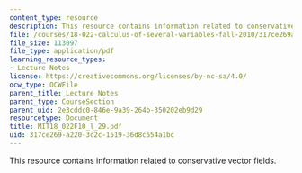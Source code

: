 ```yaml
---
content_type: resource
description: This resource contains information related to conservative vector fields.
file: /courses/18-022-calculus-of-several-variables-fall-2010/317ce269a2203c2c151936d8c554a1bc_MIT18_022F10_l_29.pdf
file_size: 113097
file_type: application/pdf
learning_resource_types:
- Lecture Notes
license: https://creativecommons.org/licenses/by-nc-sa/4.0/
ocw_type: OCWFile
parent_title: Lecture Notes
parent_type: CourseSection
parent_uid: 2e3cddc0-846e-9a39-264b-350202eb9d29
resourcetype: Document
title: MIT18_022F10_l_29.pdf
uid: 317ce269-a220-3c2c-1519-36d8c554a1bc
---
```

This resource contains information related to conservative vector fields.